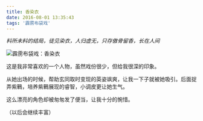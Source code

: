 ```yaml
---
title: 香染衣
date: 2016-08-01 13:35:43
tags: '霹雳布袋戏'
---
```


_料所未料的结局，徒见染衣，人归虚无，只存傲骨留香，长在人间_

<!--more-->


![霹雳布袋戏：香染衣][1]


这是我非常喜欢的一个人物，虽然戏份很少，但给我很深的印象。

从她出场的时候，帮助玄同取时变现的英姿飒爽，让我一下子就被她吸引。后面捉弄紫鷨，培养紫鷨展现的睿智，小调皮更让她生气。

这么漂亮的角色却被匆匆发了便当，让我十分的惋惜。

（以后会继续丰富）

[1]:http://img-pili.qiniudn.com/pili%2Fdesktop%2Fxiangranyi.jpg "霹雳布袋戏：香染衣"